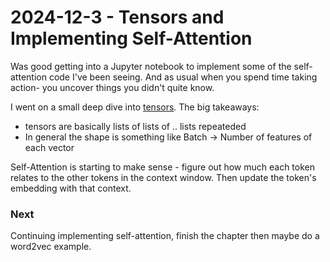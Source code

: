 # 2024-12-3 - Tensors and Implementing Self-Attention
Was good getting into a Jupyter notebook to implement some of the self-attention code I've been seeing. And as usual when you spend time taking action- you uncover things you didn't quite know.

I went on a small deep dive into [tensors](tensors.md). The big takeaways:
- tensors are basically lists of lists of .. lists repeateded
- In general the shape is something like Batch -> Number of features of each vector

Self-Attention is starting to make sense - figure out how much each token relates to the other tokens in the context window. Then update the token's embedding with that context.

### Next 
Continuing implementing self-attention, finish the chapter then maybe do a word2vec example.